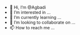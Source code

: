 - 👋 Hi, I’m @Agbadi
- 👀 I’m interested in ...
- 🌱 I’m currently learning ...
- 💞️ I’m looking to collaborate on ...
- 📫 How to reach me ...

<!---
Agbadi/Agbadi is a ✨ special ✨ repository because its `README.md` (this file) appears on your GitHub profile.
You can click the Preview link to take a look at your changes.
--->
